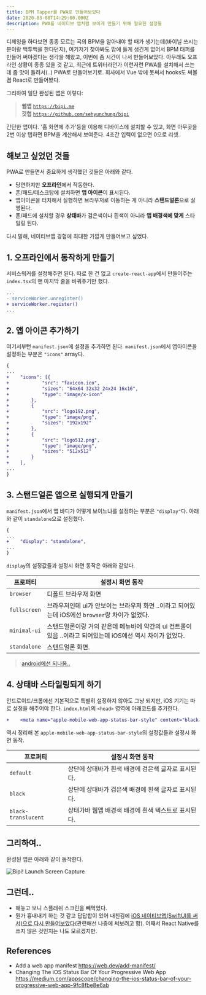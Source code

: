 ```yaml
---
title: BPM Tapper를 PWA로 만들어보았다
date: 2020-03-08T14:29:00.000Z
description: PWA를 네이티브 앱처럼 보이게 만들기 위해 필요한 설정들
---
```

디제잉을 하다보면 종종 모르는 곡의 BPM을 알아내야 할 때가 생기는데(바이닐 쓰시는 분이랑 백투백을 한다던지), 여기저기 찾아봐도 맘에 들게 생긴게 없어서 BPM 태퍼를 만들어 써야겠다는 생각을 해왔고, 이번에 좀 시간이 나서 만들어보았다. 아무래도 오프라인 상황이 종종 있을 것 같고, 최근에 트위터라던가 이런저런 PWA를 설치해서 쓰는 데 좀 맛이 들려서(..) PWA로 만들어보기로. 회사에서 Vue 밖에 못써서 hooks도 써볼 겸 React로 만들어봤다.

그리하여 일단 완성된 앱은 이렇다:

> **웹앱** [`https://bipi.me`](https://bipi.me)\
> **깃헙** [`https://github.com/sehyunchung/bipi`](https://github.com/sehyunchung/bipi)

간단한 앱이다. '홈 화면에 추가'등을 이용해 디바이스에 설치할 수 있고, 화면 아무곳을 2번 이상 탭하면 BPM을 계산해서 보여준다. 4초간 입력이 없으면 0으로 리셋.

## 해보고 싶었던 것들

PWA로 만들면서 중요하게 생각했던 것들은 아래와 같다.

* 당연하지만 **오프라인**에서 작동한다.
* 폰/패드/데스크탑에 설치하면 **앱 아이콘**이 표시된다.
* 앱아이콘을 터치해서 실행하면 브라우저로 이동하는 게 아니라 **스탠드얼론**으로 실행된다.
* 폰/패드에 설치할 경우 **상태바**가 검은색이나 흰색이 아니라 **앱 배경색에 맞게** 스타일링 된다.

다시 말해, 네이티브앱 경험에 최대한 가깝게 만들어보고 싶었다.

## 1. 오프라인에서 동작하게 만들기

서비스워커를 설정해주면 된다. 따로 한 건 없고 `create-react-app`에서 만들어주는 `index.tsx`의 맨 마지막 줄을 바꿔주기만 했다.

```diff
...
- serviceWorker.unregister()
+ serviceWorker.register()
...
```

## 2. 앱 아이콘 추가하기

여기서부턴 `manifest.json`에 설정을 추가하면 된다. `manifest.json`에서 앱아이콘을 설정하는 부분은 `"icons"` array다.

```diff
{
...
+    "icons": [{
+            "src": "favicon.ico",
+            "sizes": "64x64 32x32 24x24 16x16",
+            "type": "image/x-icon"
+        },
+        {
+            "src": "logo192.png",
+            "type": "image/png",
+            "sizes": "192x192"
+        },
+        {
+            "src": "logo512.png",
+            "type": "image/png",
+            "sizes": "512x512"
+        }
+    ],
...
}
```

## 3. 스탠드얼론 앱으로 실행되게 만들기

`manifest.json`에서 앱 바디가 어떻게 보이느냐를 설정하는 부분은 `"display"`다. 아래와 같이 `standalone`으로 설정했다.

```diff
{
...
+    "display": "standalone",
...
}
```

`display`의 설정값들과 설정시 화면 동작은 아래와 같았다.

| 프로퍼티         | 설정시 화면 동작                                                        |
| ------------ | ---------------------------------------------------------------- |
| `browser`    | 디폴트 브라우저 화면                                                      |
| `fullscreen` | 브라우저인데 ui가 안보이는 브라우저 화면 ..이라고 되어있는데 iOS에선 `browser`랑 차이가 없었다.    |
| `minimal-ui` | 스탠드얼론이랑 거의 같은데 메뉴바에 약간의 ui 컨트롤이 있음 ..이라고 되어있는데 iOS에선 역시 차이가 없었다. |
| `standalone` | 스탠드얼론 화면.                                                        |

> [android에선 되나봄..](https://superpwa.com/doc/web-app-manifest-display-modes/https://superpwa.com/doc/web-app-manifest-display-modes/)

## 4. 상태바 스타일링되게 하기

안드로이드/크롬에선 기본적으로 특별히 설정하지 않아도 그냥 되지만, iOS 기기는 따로 설정을 해주어야 한다. `index.html`의 `<head>` 영역에 아래코드를 추가한다.

```diff
+    <meta name="apple-mobile-web-app-status-bar-style" content="black-translucent" />
```

역시 정리해 본 `apple-mobile-web-app-status-bar-style`의 설정값들과 설정시 화면 동작.

| 프로퍼티                | 설정시 화면 동작                     |
| ------------------- | ----------------------------- |
| `default`           | 상단에 상태바가 흰색 배경에 검은색 글자로 표시된다. |
| `black`             | 상단에 상태바가 검은색 배경에 흰색 글자로 표시된다. |
| `black-translucent` | 상태가바 웹앱 배경색 배경에 흰색 텍스트로 표시된다. |

## 그리하여..

완성된 앱은 아래와 같이 동작한다.

![Bipi! Launch Screen Capture](/img/ezgif-1-d63fe090e544.gif)

## 그런데..

* 해놓고 보니 스플래쉬 스크린을 빼먹었다.
* 뭔가 흉내내기 하는 것 같고 답답합이 있어 내친김에 [iOS 네이티브앱(SwiftUI를 써서)으로 다시 만들어보았다](https://github.com/sehyunchung/bipi/tree/ios/Bipi!)(관련해선 나중에 써보려고 함). 어째서 React Native를 쓰지 않은 것인지는 나도 모르겠지만.

## References

* Add a web app manifest <https://web.dev/add-manifest/>
* Changing The iOS Status Bar Of Your Progressive Web App <https://medium.com/appscope/changing-the-ios-status-bar-of-your-progressive-web-app-9fc8fbe8e6ab>

